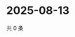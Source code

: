 # 2025-08-13

共 0 条

<!-- BEGIN ZHIHUVIDEO -->
<!-- 最后更新时间 Wed Aug 13 2025 14:18:22 GMT+0800 (China Standard Time) -->

<!-- END ZHIHUVIDEO -->
